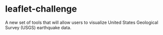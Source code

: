 # leaflet-challenge
A new set of tools that will allow users to visualize United States Geological Survey (USGS) earthquake data.
